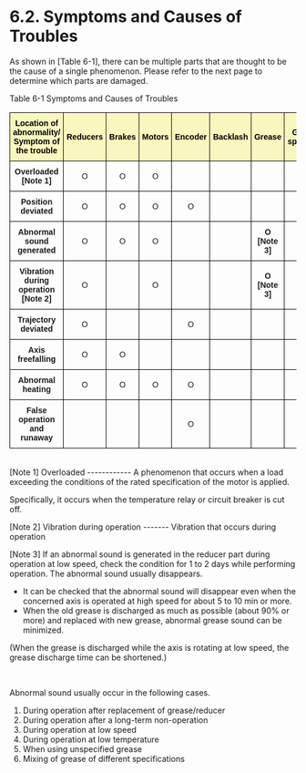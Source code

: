 ﻿# 6.2. Symptoms and Causes of Troubles  

As shown in [Table 6-1], there can be multiple parts that are thought to be the cause of a single phenomenon. 
Please refer to the next page to determine which parts are damaged.

Table 6-1 Symptoms and Causes of Troubles


<style type="text/css">
.tg  {border-collapse:collapse;border-spacing:0;}
.tg td{border-color:black;border-style:solid;border-width:1px;font-family:Arial, sans-serif;font-size:14px;
  overflow:hidden;padding:10px 5px;word-break:normal;}
.tg th{border-color:black;border-style:solid;border-width:1px;font-family:Arial, sans-serif;font-size:14px;
  font-weight:normal;overflow:hidden;padding:10px 5px;word-break:normal;}
.tg .tg-wa1i{font-weight:bold;text-align:center;vertical-align:middle}
.tg .tg-jafi{background-color:#f8f8be;color:#000000; font-weight:bold;text-align:center;vertical-align:middle}
.tg .tg-nrix{text-align:center;vertical-align:middle}
</style>
<table class="tg">
<thead>
  <tr>
    <th class="tg-jafi">Location of abnormality/<br>Symptom of the trouble</th>
    <th class="tg-jafi">Reducers</th>
    <th class="tg-jafi">Brakes</th>
    <th class="tg-jafi">Motors</th>
    <th class="tg-jafi">Encoder</th>
    <th class="tg-jafi">Backlash</th>
    <th class="tg-jafi">Grease</th>
    <th class="tg-jafi">Gas spring</th>
  </tr>
</thead>
<tbody>
  <tr>
    <td class="tg-wa1i">Overloaded [Note 1]</td>
    <td class="tg-nrix">O</td>
    <td class="tg-nrix">O</td>
    <td class="tg-nrix">O</td>
    <td class="tg-nrix"></td>
    <td class="tg-nrix"></td>
    <td class="tg-nrix"></td>
    <td class="tg-nrix">O</td>
  </tr>
  <tr>
    <td class="tg-wa1i">Position deviated</td>
    <td class="tg-nrix">O</td>
    <td class="tg-nrix">O</td>
    <td class="tg-nrix">O</td>
    <td class="tg-nrix">O</td>
    <td class="tg-nrix"></td>
    <td class="tg-nrix"></td>
    <td class="tg-nrix">O</td>
  </tr>
  <tr>
    <td class="tg-wa1i">Abnormal sound generated</td>
    <td class="tg-nrix">O</td>
    <td class="tg-nrix">O</td>
    <td class="tg-nrix">O</td>
    <td class="tg-nrix"></td>
    <td class="tg-nrix"></td>
    <td class="tg-wa1i">O<br>[Note 3]</td>
    <td class="tg-nrix">O</td>
  </tr>
  <tr>
    <td class="tg-wa1i">Vibration during operation [Note 2]</td>
    <td class="tg-nrix">O</td>
    <td class="tg-nrix"></td>
    <td class="tg-nrix">O</td>
    <td class="tg-nrix"></td>
    <td class="tg-nrix"></td>
    <td class="tg-wa1i">O<br>[Note 3]</td>
    <td class="tg-nrix"></td>
  </tr>
  <tr>
    <td class="tg-wa1i">Trajectory deviated</td>
    <td class="tg-nrix">O</td>
    <td class="tg-nrix"></td>
    <td class="tg-nrix"></td>
    <td class="tg-nrix">O</td>
    <td class="tg-nrix"></td>
    <td class="tg-nrix"></td>
    <td class="tg-nrix">O</td>
  </tr>
  <tr>
    <td class="tg-wa1i">Axis freefalling</td>
    <td class="tg-nrix">O</td>
    <td class="tg-nrix">O</td>
    <td class="tg-nrix"></td>
    <td class="tg-nrix"></td>
    <td class="tg-nrix"></td>
    <td class="tg-nrix"></td>
    <td class="tg-nrix">O</td>
  </tr>
  <tr>
    <td class="tg-wa1i">Abnormal heating</td>
    <td class="tg-nrix">O</td>
    <td class="tg-nrix">O</td>
    <td class="tg-nrix">O</td>
    <td class="tg-nrix">O</td>
    <td class="tg-nrix"></td>
    <td class="tg-nrix"></td>
    <td class="tg-nrix"></td>
  </tr>
  <tr>
    <td class="tg-wa1i">False operation and runaway</td>
    <td class="tg-nrix"></td>
    <td class="tg-nrix"></td>
    <td class="tg-nrix"></td>
    <td class="tg-nrix">O</td>
    <td class="tg-nrix"></td>
    <td class="tg-nrix"></td>
    <td class="tg-nrix"></td>
  </tr>
</tbody>
</table>

<br>
[Note 1] Overloaded ------------	A phenomenon that occurs when a load exceeding the conditions of the rated specification of the motor is applied.

Specifically, it occurs when the temperature relay or circuit breaker is cut off.

[Note 2] Vibration during operation ------- Vibration that occurs during operation

[Note 3] If an abnormal sound is generated in the reducer part during operation at low speed, check the condition for 1 to 2 days while performing operation. The abnormal sound usually disappears.

-	It can be checked that the abnormal sound will disappear even when the concerned axis is operated at high speed for about 5 to 10 min or more.
-	When the old grease is discharged as much as possible (about 90% or more) and replaced with new grease, abnormal grease sound can be minimized.

(When the grease is discharged while the axis is rotating at low speed, the grease discharge time can be shortened.)


<br>


Abnormal sound usually occur in the following cases.
1.	During operation after replacement of grease/reducer
2.	During operation after a long-term non-operation
3.	During operation at low speed
4.	During operation at low temperature
5.	When using unspecified grease
6.	Mixing of grease of different specifications
